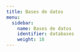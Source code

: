 ```yaml
---
title: Bases de datos
menu:
  sidebar:
    name: Bases de datos
    identifier: databases
    weight: 18
---
```

